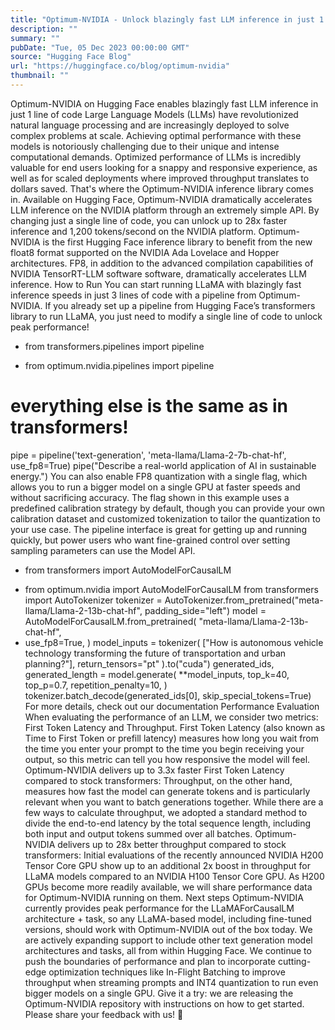 ```yaml
---
title: "Optimum-NVIDIA - Unlock blazingly fast LLM inference in just 1 line of code"
description: ""
summary: ""
pubDate: "Tue, 05 Dec 2023 00:00:00 GMT"
source: "Hugging Face Blog"
url: "https://huggingface.co/blog/optimum-nvidia"
thumbnail: ""
---
```


Optimum-NVIDIA on Hugging Face enables blazingly fast LLM inference in just 1 line of code
Large Language Models (LLMs) have revolutionized natural language processing and are increasingly deployed to solve complex problems at scale. Achieving optimal performance with these models is notoriously challenging due to their unique and intense computational demands. Optimized performance of LLMs is incredibly valuable for end users looking for a snappy and responsive experience, as well as for scaled deployments where improved throughput translates to dollars saved.
That's where the Optimum-NVIDIA inference library comes in. Available on Hugging Face, Optimum-NVIDIA dramatically accelerates LLM inference on the NVIDIA platform through an extremely simple API. By changing just a single line of code, you can unlock up to 28x faster inference and 1,200 tokens/second on the NVIDIA platform.
Optimum-NVIDIA is the first Hugging Face inference library to benefit from the new float8
format supported on the NVIDIA Ada Lovelace and Hopper architectures.
FP8, in addition to the advanced compilation capabilities of NVIDIA TensorRT-LLM software software, dramatically accelerates LLM inference.
How to Run
You can start running LLaMA with blazingly fast inference speeds in just 3 lines of code with a pipeline from Optimum-NVIDIA. If you already set up a pipeline from Hugging Face’s transformers library to run LLaMA, you just need to modify a single line of code to unlock peak performance!
- from transformers.pipelines import pipeline
+ from optimum.nvidia.pipelines import pipeline
# everything else is the same as in transformers!
pipe = pipeline('text-generation', 'meta-llama/Llama-2-7b-chat-hf', use_fp8=True)
pipe("Describe a real-world application of AI in sustainable energy.")
You can also enable FP8 quantization with a single flag, which allows you to run a bigger model on a single GPU at faster speeds and without sacrificing accuracy. The flag shown in this example uses a predefined calibration strategy by default, though you can provide your own calibration dataset and customized tokenization to tailor the quantization to your use case.
The pipeline interface is great for getting up and running quickly, but power users who want fine-grained control over setting sampling parameters can use the Model API.
- from transformers import AutoModelForCausalLM
+ from optimum.nvidia import AutoModelForCausalLM
from transformers import AutoTokenizer
tokenizer = AutoTokenizer.from_pretrained("meta-llama/Llama-2-13b-chat-hf", padding_side="left")
model = AutoModelForCausalLM.from_pretrained(
"meta-llama/Llama-2-13b-chat-hf",
+ use_fp8=True,
)
model_inputs = tokenizer(
["How is autonomous vehicle technology transforming the future of transportation and urban planning?"],
return_tensors="pt"
).to("cuda")
generated_ids, generated_length = model.generate(
**model_inputs,
top_k=40,
top_p=0.7,
repetition_penalty=10,
)
tokenizer.batch_decode(generated_ids[0], skip_special_tokens=True)
For more details, check out our documentation
Performance Evaluation
When evaluating the performance of an LLM, we consider two metrics: First Token Latency and Throughput. First Token Latency (also known as Time to First Token or prefill latency) measures how long you wait from the time you enter your prompt to the time you begin receiving your output, so this metric can tell you how responsive the model will feel. Optimum-NVIDIA delivers up to 3.3x faster First Token Latency compared to stock transformers:
Throughput, on the other hand, measures how fast the model can generate tokens and is particularly relevant when you want to batch generations together. While there are a few ways to calculate throughput, we adopted a standard method to divide the end-to-end latency by the total sequence length, including both input and output tokens summed over all batches. Optimum-NVIDIA delivers up to 28x better throughput compared to stock transformers:
Initial evaluations of the recently announced NVIDIA H200 Tensor Core GPU show up to an additional 2x boost in throughput for LLaMA models compared to an NVIDIA H100 Tensor Core GPU. As H200 GPUs become more readily available, we will share performance data for Optimum-NVIDIA running on them.
Next steps
Optimum-NVIDIA currently provides peak performance for the LLaMAForCausalLM architecture + task, so any LLaMA-based model, including fine-tuned versions, should work with Optimum-NVIDIA out of the box today. We are actively expanding support to include other text generation model architectures and tasks, all from within Hugging Face.
We continue to push the boundaries of performance and plan to incorporate cutting-edge optimization techniques like In-Flight Batching to improve throughput when streaming prompts and INT4 quantization to run even bigger models on a single GPU.
Give it a try: we are releasing the Optimum-NVIDIA repository with instructions on how to get started. Please share your feedback with us! 🤗